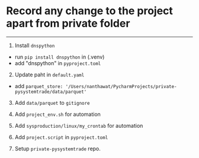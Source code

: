# Record any change to the project apart from private folder

---

1. Install `dnspython`
- run `pip install dnspython` in (.venv)
- add "dnspython" in `pyproject.toml`

2. Update paht in `default.yaml`
- add `parquet_store: '/Users/nanthawat/PycharmProjects/private-pysystemtrade/data/parquet'`

3. Add `data/parquet` to `gitignore`

4. Add `project_env.sh` for automation

5. Add `sysproduction/linux/my_crontab` for automation

6. Add `project.script` in `pyproject.toml` 

7. Setup `private-pysystemtrade` repo. 